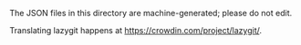 The JSON files in this directory are machine-generated; please do not edit.

Translating lazygit happens at https://crowdin.com/project/lazygit/.
